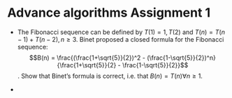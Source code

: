 # Advance algorithms Assignment 1

- The Fibonacci sequence can be defined by $T(1) = 1, T(2)$ and $T(n) = T(n-1) + T(n-2), n\ge 3$. Binet proposed a closed formula for the Fibonacci sequence:
$$B(n) = \frac{(\frac{1+\sqrt{5}}{2})^2 - (\frac{1-\sqrt{5}}{2})^n}{\frac{1+\sqrt{5}}{2} - \frac{1-\sqrt{5}}{2}}$$.
Show that Binet’s formula is correct, i.e. that $B(n) = T(n) ∀n \ge 1$.

- 
